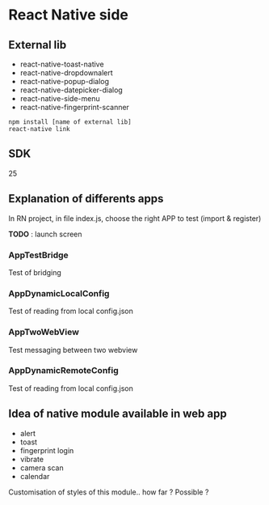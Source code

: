 # React Native side

## External lib

* react-native-toast-native
* react-native-dropdownalert
* react-native-popup-dialog
* react-native-datepicker-dialog
* react-native-side-menu
* react-native-fingerprint-scanner

```
npm install [name of external lib]
react-native link
```

## SDK

25

## Explanation of differents apps

In RN project, in file index.js, choose the right APP to test (import & register)

**TODO** : launch screen

### AppTestBridge

Test of bridging

### AppDynamicLocalConfig

Test of reading from local config.json

### AppTwoWebView

Test messaging between two webview

### AppDynamicRemoteConfig

Test of reading from local config.json


## Idea of native module available in web app

* alert
* toast
* fingerprint login
* vibrate
* camera scan 
* calendar

Customisation of styles of this module.. how far ? Possible ?
